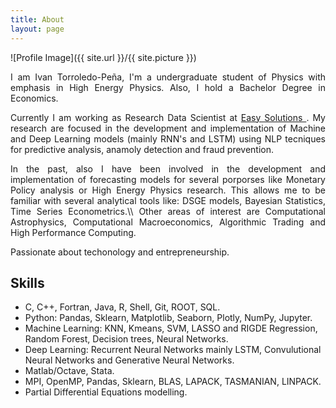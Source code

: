```yaml
---
title: About
layout: page
---
```

![Profile Image]({{ site.url }}/{{ site.picture }})

<div align="justify">
<p>
	I am Ivan Torroledo-Peña, I'm a undergraduate student of Physics with emphasis in High Energy Physics. Also, I hold a Bachelor Degree in Economics. 
</p>
<p>
Currently I am working as Research Data Scientist at <a href='http://www.easysol.net' target="_blank"> Easy Solutions </a>. My research are focused in the development and implementation of Machine and Deep Learning models (mainly RNN's and LSTM) using NLP tecniques for predictive analysis, anamoly detection and fraud prevention.
</p>
<p>
In the past, also I have been involved in the development and implementation of forecasting models for several porporses like Monetary Policy analysis or High Energy Physics research. This allows me to be familiar with several analytical tools like: DSGE models, Bayesian Statistics, Time Series Econometrics.\\
Other areas of interest are Computational Astrophysics, Computational Macroeconomics, Algorithmic Trading and High Performance Computing. 
</p>
</div>

<p> Passionate about techonology and entrepreneurship.</p>

<h2> Skills</h2>
<ul class="skill-list">
	<li>C, C++, Fortran, Java, R, Shell, Git, ROOT, SQL.</li>
	<li>Python: Pandas, Sklearn, Matplotlib, Seaborn, Plotly, NumPy, Jupyter.</li>
	<li>Machine Learning: KNN, Kmeans, SVM, LASSO and RIGDE Regression, Random Forest, Decision trees, Neural Networks.</li>
	<li>Deep Learning: Recurrent Neural Networks mainly LSTM, Convulutional Neural Networks and Generative Neural Networks.</li>
	<li>Matlab/Octave, Stata.</li>
	<li>MPI, OpenMP, Pandas, Sklearn, BLAS, LAPACK, TASMANIAN, LINPACK.</li>
	<li>Partial Differential Equations modelling.</li>
</ul>

